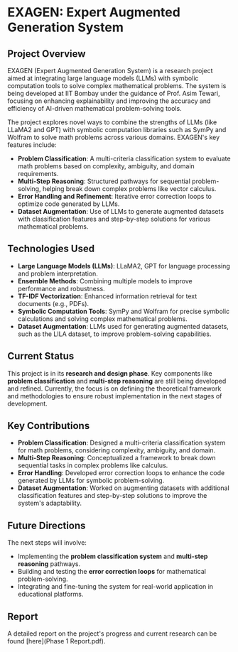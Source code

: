 # EXAGEN: Expert Augmented Generation System

## Project Overview

EXAGEN (Expert Augmented Generation System) is a research project aimed at integrating large language models (LLMs) with symbolic computation tools to solve complex mathematical problems. The system is being developed at IIT Bombay under the guidance of Prof. Asim Tewari, focusing on enhancing explainability and improving the accuracy and efficiency of AI-driven mathematical problem-solving tools. 

The project explores novel ways to combine the strengths of LLMs (like LLaMA2 and GPT) with symbolic computation libraries such as SymPy and Wolfram to solve math problems across various domains. EXAGEN's key features include:

- **Problem Classification**: A multi-criteria classification system to evaluate math problems based on complexity, ambiguity, and domain requirements.
- **Multi-Step Reasoning**: Structured pathways for sequential problem-solving, helping break down complex problems like vector calculus.
- **Error Handling and Refinement**: Iterative error correction loops to optimize code generated by LLMs.
- **Dataset Augmentation**: Use of LLMs to generate augmented datasets with classification features and step-by-step solutions for various mathematical problems.

## Technologies Used

- **Large Language Models (LLMs)**: LLaMA2, GPT for language processing and problem interpretation.
- **Ensemble Methods**: Combining multiple models to improve performance and robustness.
- **TF-IDF Vectorization**: Enhanced information retrieval for text documents (e.g., PDFs).
- **Symbolic Computation Tools**: SymPy and Wolfram for precise symbolic calculations and solving complex mathematical problems.
- **Dataset Augmentation**: LLMs used for generating augmented datasets, such as the LILA dataset, to improve problem-solving capabilities.

## Current Status

This project is in its **research and design phase**. Key components like **problem classification** and **multi-step reasoning** are still being developed and refined. Currently, the focus is on defining the theoretical framework and methodologies to ensure robust implementation in the next stages of development.

## Key Contributions

- **Problem Classification**: Designed a multi-criteria classification system for math problems, considering complexity, ambiguity, and domain.
- **Multi-Step Reasoning**: Conceptualized a framework to break down sequential tasks in complex problems like calculus.
- **Error Handling**: Developed error correction loops to enhance the code generated by LLMs for symbolic problem-solving.
- **Dataset Augmentation**: Worked on augmenting datasets with additional classification features and step-by-step solutions to improve the system's adaptability.

## Future Directions

The next steps will involve:

- Implementing the **problem classification system** and **multi-step reasoning** pathways.
- Building and testing the **error correction loops** for mathematical problem-solving.
- Integrating and fine-tuning the system for real-world application in educational platforms.

## Report

A detailed report on the project's progress and current research can be found [here](Phase 1 Report.pdf).

